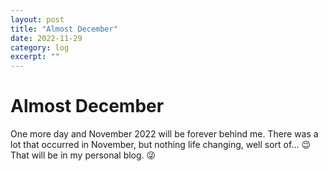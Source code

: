 ```yaml
---
layout: post
title: "Almost December" 
date: 2022-11-29
category: log 
excerpt: ""
---
```


# Almost December

One more day and November 2022 will be forever behind me.  There was a lot that occurred in November, but nothing life changing, well sort of... 😉  That will be in my personal blog. 😜

